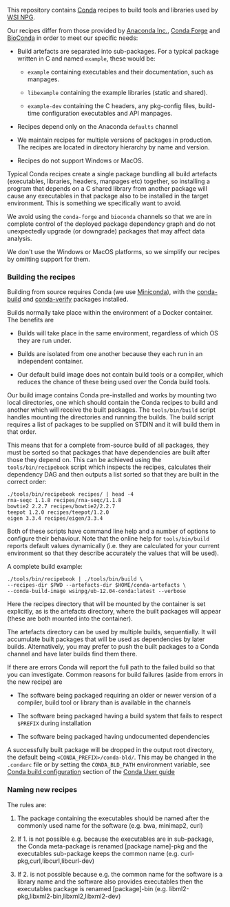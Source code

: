 This repository contains [Conda](https://conda.io) recipes to build
tools and libraries used by [WSI NPG](https://github.com/wtsi-npg).

Our recipes differ from those provided by
[Anaconda Inc.](https://github.com/AnacondaRecipes),
[Conda Forge](https://conda-forge.org) and
[BioConda](https://bioconda.github.io/) in order to meet our specific
needs:

* Build artefacts are separated into sub-packages. For a typical
  package written in C and named `example`, these would be:

  * `example` containing executables and their documentation, such
    as manpages.

  * `libexample` containing the example libraries (static and shared).

  * `example-dev` containing the C headers, any pkg-config files,
    build-time configuration executables and API manpages.

* Recipes depend only on the Anaconda `defaults` channel

* We maintain recipes for multiple versions of packages in
  production. The recipes are located in directory hierarchy by name
  and version.

* Recipes do not support Windows or MacOS.

Typical Conda recipes create a single package bundling all build
artefacts (executables, libraries, headers, manpages etc) together, so
installing a program that depends on a C shared library from another
package will cause any executables in that package also to be
installed in the target environment. This is something we specifically
want to avoid.

We avoid using the `conda-forge` and `bioconda` channels so that we
are in complete control of the deployed package dependency graph and
do not unexpectedly upgrade (or downgrade) packages that may affect
data analysis.

We don't use the Windows or MacOS platforms, so we simplify our
recipes by omitting support for them.

### Building the recipes ###

Building from source requires Conda (we use
[Miniconda](https://docs.conda.io/en/latest/miniconda.html)), with the
[conda-build](https://github.com/conda/conda-build) and
[conda-verify](https://github.com/conda/conda-verify) packages
installed.

Builds normally take place within the environment of a Docker
container. The benefits are

* Builds will take place in the same environment, regardless of which
  OS they are run under.

* Builds are isolated from one another because they each run in an
  independent container.

* Our default build image does not contain build tools or a compiler,
  which reduces the chance of these being used over the Conda build
  tools.

Our build image contains Conda pre-installed and works by mounting two
local directories, one which should contain the Conda recipes to build
and another which will receive the built packages. The
`tools/bin/build` script handles mounting the directories and running
the builds. The build script requires a list of packages to be
supplied on STDIN and it will build them in that order.

This means that for a complete from-source build of all packages, they
must be sorted so that packages that have dependencies are built after
those they depend on. This can be achieved using the
`tools/bin/recipebook` script which inspects the recipes,
calculates their dependency DAG and then outputs a list sorted so that
they are built in the correct order:

    ./tools/bin/recipebook recipes/ | head -4
    rna-seqc 1.1.8 recipes/rna-seqc/1.1.8
    bowtie2 2.2.7 recipes/bowtie2/2.2.7
    teepot 1.2.0 recipes/teepot/1.2.0
    eigen 3.3.4 recipes/eigen/3.3.4

Both of these scripts have command line help and a number of options
to configure their behaviour. Note that the online help for `tools/bin/build`
reports default values dynamically (i.e. they are calculated for your
current environment so that they describe accurately the values that
will be used).

A complete build example:

    ./tools/bin/recipebook | ./tools/bin/build \
    --recipes-dir $PWD --artefacts-dir $HOME/conda-artefacts \
    --conda-build-image wsinpg/ub-12.04-conda:latest --verbose

Here the recipes directory that will be mounted by the container is
set explicitly, as is the artefacts directory, where the built
packages will appear (these are both mounted into the container).

The artefacts directory can be used by multiple builds,
sequentially. It will accumulate built packages that will be used as
dependencies by later builds. Alternatively, you may prefer to push
the built packages to a Conda channel and have later builds find them
there.

If there are errors Conda will report the full path to the failed
build so that you can investigate. Common reasons for build failures
(aside from errors in the new recipe) are

* The software being packaged requiring an older or newer version of a
  compiler, build tool or library than is available in the channels

* The software being packaged having a build system that fails to
  respect `$PREFIX` during installation

* The software being packaged having undocumented dependencies

A successfully built package will be dropped in the output root
directory, the default being `<CONDA_PREFIX>/conda-bld/`. This may be
changed in the `.condarc` file or by setting the `CONDA_BLD_PATH`
environment variable, see
[Conda build configuration](https://conda.io/docs/user-guide/configuration/use-condarc.html#specify-conda-build-output-root-directory-root-dir)
section of the
[Conda User guide](https://conda.io/docs/user-guide/index.html)


### Naming new recipes ###

The rules are:

1. The package containing the executables should be named after the
commonly used name for the software (e.g. bwa, minimap2, curl)

2. If 1. is not possible e.g. because the executables are in
sub-package, the Conda meta-package is renamed [package name]-pkg and
the executables sub-package keeps the common name
(e.g. curl-pkg,curl,libcurl,libcurl-dev)

3. If 2. is not possible because e.g. the common name for the software
is a library name and the software also provides executables then the
executables package is renamed [package]-bin
(e.g. libml2-pkg,libxml2-bin,libxml2,libxml2-dev)
